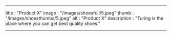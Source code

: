 
---

title : "Product X"
image : "/images/shoesfull/5.jpeg"
thumb : "/images/shoesthumbs/5.jpeg"
alt : "Product X"
description : "Turing is the place where you can get best quality shoes."


---